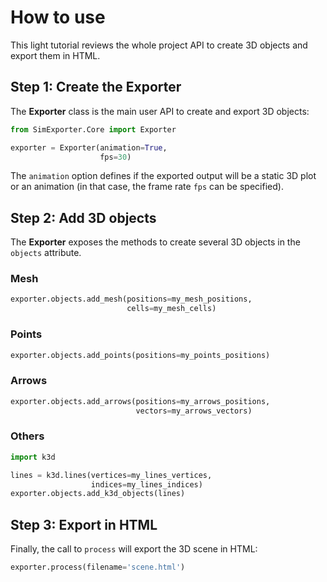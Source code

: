 # How to use

This light tutorial reviews the whole project API to create 3D objects and export them in HTML.


## Step 1: Create the Exporter

The **Exporter** class is the main user API to create and export 3D objects:

``` python
from SimExporter.Core import Exporter

exporter = Exporter(animation=True,
                    fps=30)
```

The `animation` option defines if the exported output will be a static 3D plot or an animation (in that case, the frame
rate `fps` can be specified).


## Step 2: Add 3D objects

The **Exporter** exposes the methods to create several 3D objects in the `objects` attribute.

### Mesh

``` python
exporter.objects.add_mesh(positions=my_mesh_positions,
                          cells=my_mesh_cells)
```
  
### Points

``` python
exporter.objects.add_points(positions=my_points_positions)
```
  
### Arrows

``` python
exporter.objects.add_arrows(positions=my_arrows_positions,
                            vectors=my_arrows_vectors)
```

### Others

``` py
import k3d

lines = k3d.lines(vertices=my_lines_vertices,
                  indices=my_lines_indices)
exporter.objects.add_k3d_objects(lines)
```
  

## Step 3: Export in HTML

Finally, the call to `process` will export the 3D scene in HTML:

``` python
exporter.process(filename='scene.html')
```
